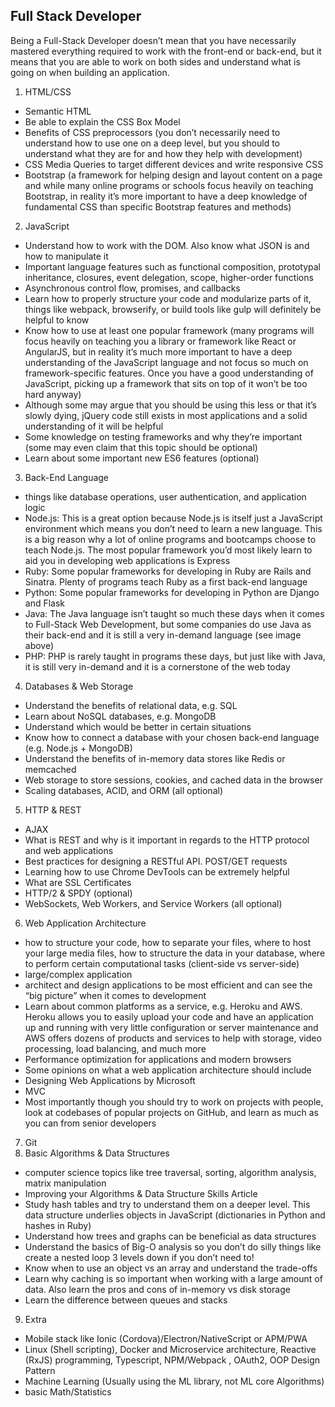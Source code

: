 ## Full Stack Developer

Being a Full-Stack Developer doesn’t mean that you have necessarily mastered everything required to work with the front-end or back-end, but it means that you are able to work on both sides and understand what is going on when building an application.

1. HTML/CSS
  - Semantic HTML
  - Be able to explain the CSS Box Model
  - Benefits of CSS preprocessors (you don’t necessarily need to understand how to use one on a deep level, but you should to understand what they are for and how they help with development)
  - CSS Media Queries to target different devices and write responsive CSS
  - Bootstrap (a framework for helping design and layout content on a page and while many online programs or schools focus heavily on teaching Bootstrap, in reality it’s more important to have a deep knowledge of fundamental CSS than specific Bootstrap features and methods)
2. JavaScript
  - Understand how to work with the DOM. Also know what JSON is and how to manipulate it
  - Important language features such as functional composition, prototypal inheritance, closures, event delegation, scope, higher-order functions
  - Asynchronous control flow, promises, and callbacks
  - Learn how to properly structure your code and modularize parts of it, things like webpack, browserify, or build tools like gulp will definitely be helpful to know
  - Know how to use at least one popular framework (many programs will focus heavily on teaching you a library or framework like React or AngularJS, but in reality it’s much more important to have a deep understanding of the JavaScript language and not focus so much on framework-specific features. Once you have a good understanding of JavaScript, picking up a framework that sits on top of it won’t be too hard anyway)
  - Although some may argue that you should be using this less or that it’s slowly dying, jQuery code still exists in most applications and a solid understanding of it will be helpful
  - Some knowledge on testing frameworks and why they’re important (some may even claim that this topic should be optional)
  - Learn about some important new ES6 features (optional)
3. Back-End Language
  - things like database operations, user authentication, and application logic
  - Node.js: This is a great option because Node.js is itself just a JavaScript environment which means you don’t need to learn a new language. This is a big reason why a lot of online programs and bootcamps choose to teach Node.js. The most popular framework you’d most likely learn to aid you in developing web applications is Express
  - Ruby: Some popular frameworks for developing in Ruby are Rails and Sinatra. Plenty of programs teach Ruby as a first back-end language
  - Python: Some popular frameworks for developing in Python are Django and Flask
  - Java: The Java language isn’t taught so much these days when it comes to Full-Stack Web Development, but some companies do use Java as their back-end and it is still a very in-demand language (see image above)
  - PHP: PHP is rarely taught in programs these days, but just like with Java, it is still very in-demand and it is a cornerstone of the web today
4. Databases & Web Storage
  - Understand the benefits of relational data, e.g. SQL
  - Learn about NoSQL databases, e.g. MongoDB
  - Understand which would be better in certain situations
  - Know how to connect a database with your chosen back-end language (e.g. Node.js + MongoDB)
  - Understand the benefits of in-memory data stores like Redis or memcached
  - Web storage to store sessions, cookies, and cached data in the browser
  - Scaling databases, ACID, and ORM (all optional)
5. HTTP & REST
  - AJAX 
  - What is REST and why is it important in regards to the HTTP protocol and web applications
  - Best practices for designing a RESTful API. POST/GET requests
  - Learning how to use Chrome DevTools can be extremely helpful
  - What are SSL Certificates
  - HTTP/2 & SPDY (optional)
  - WebSockets, Web Workers, and Service Workers (all optional)
6. Web Application Architecture
  - how to structure your code, how to separate your files, where to host your large media files, how to structure the data in your database, where to perform certain computational tasks (client-side vs server-side)
  - large/complex application
  - architect and design applications to be most efficient and can see the “big picture” when it comes to development
  - Learn about common platforms as a service, e.g. Heroku and AWS. Heroku allows you to easily upload your code and have an application up and running with very little configuration or server maintenance and AWS offers dozens of products and services to help with storage, video processing, load balancing, and much more
  - Performance optimization for applications and modern browsers
  - Some opinions on what a web application architecture should include
  - Designing Web Applications by Microsoft
  - MVC
  - Most importantly though you should try to work on projects with people, look at codebases of popular projects on GitHub, and learn as much as you can from senior developers
7. Git
8. Basic Algorithms & Data Structures
  - computer science topics like tree traversal, sorting, algorithm analysis, matrix manipulation
  - Improving your Algorithms & Data Structure Skills Article
  - Study hash tables and try to understand them on a deeper level. This data structure underlies objects in JavaScript (dictionaries in Python and hashes in Ruby)
  - Understand how trees and graphs can be beneficial as data structures
  - Understand the basics of Big-O analysis so you don’t do silly things like create a nested loop 3 levels down if you don’t need to!
  - Know when to use an object vs an array and understand the trade-offs
  - Learn why caching is so important when working with a large amount of data. Also learn the pros and cons of in-memory vs disk storage
  - Learn the difference between queues and stacks
9. Extra
 - Mobile stack like Ionic (Cordova)/Electron/NativeScript or APM/PWA
 - Linux (Shell scripting), Docker and Microservice architecture, Reactive (RxJS) programming, Typescript, NPM/Webpack , OAuth2, OOP Design Pattern
 - Machine Learning (Usually using the ML library, not ML core Algorithms)
 - basic Math/Statistics

